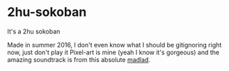 # 2hu-sokoban
It's a 2hu sokoban

Made in summer 2016, I don't even know what I should be gitignoring right now, just don't play it
Pixel-art is mine (yeah I know it's gorgeous) and the amazing soundtrack is from this absolute [madlad](https://github.com/ValentinBilot).
